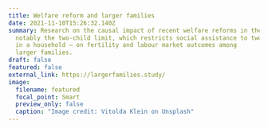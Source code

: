 ```yaml
---
title: Welfare reform and larger families
date: 2021-11-10T15:26:32.140Z
summary: Research on the causal impact of recent welfare reforms in the UK –
  notably the two-child limit, which restricts social assistance to two children
  in a household – on fertility and labour market outcomes among
  larger families.
draft: false
featured: false
external_link: https://largerfamilies.study/
image:
  filename: featured
  focal_point: Smart
  preview_only: false
  caption: "Image credit: Vitolda Klein on Unsplash"
---
```

